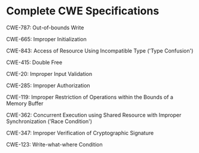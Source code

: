 

# Complete CWE Specifications

CWE-787: Out-of-bounds Write

CWE-665: Improper Initialization

CWE-843: Access of Resource Using Incompatible Type ('Type Confusion')

CWE-415: Double Free

CWE-20: Improper Input Validation

CWE-285: Improper Authorization

CWE-119: Improper Restriction of Operations within the Bounds of a Memory Buffer

CWE-362: Concurrent Execution using Shared Resource with Improper Synchronization ('Race Condition')

CWE-347: Improper Verification of Cryptographic Signature

CWE-123: Write-what-where Condition